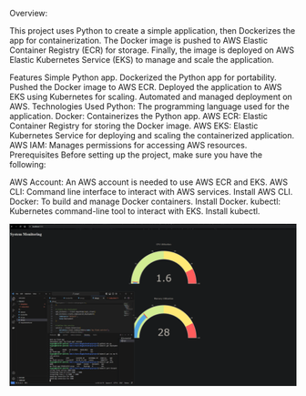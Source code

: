 Overview:

This project uses Python to create a simple application, then Dockerizes the app for containerization. The Docker image is pushed to AWS Elastic Container Registry (ECR) for storage. Finally, the image is deployed on AWS Elastic Kubernetes Service (EKS) to manage and scale the application.

Features
Simple Python app.
Dockerized the Python app for portability.
Pushed the Docker image to AWS ECR.
Deployed the application to AWS EKS using Kubernetes for scaling.
Automated and managed deployment on AWS.
Technologies Used
Python: The programming language used for the application.
Docker: Containerizes the Python app.
AWS ECR: Elastic Container Registry for storing the Docker image.
AWS EKS: Elastic Kubernetes Service for deploying and scaling the containerized application.
AWS IAM: Manages permissions for accessing AWS resources.
Prerequisites
Before setting up the project, make sure you have the following:

AWS Account: An AWS account is needed to use AWS ECR and EKS.
AWS CLI: Command line interface to interact with AWS services. Install AWS CLI.
Docker: To build and manage Docker containers. Install Docker.
kubectl: Kubernetes command-line tool to interact with EKS. Install kubectl.

![app](monitoringapp.png)
